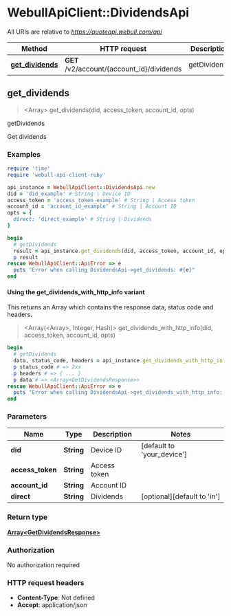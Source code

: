 # WebullApiClient::DividendsApi

All URIs are relative to *https://quoteapi.webull.com/api*

| Method | HTTP request | Description |
| ------ | ------------ | ----------- |
| [**get_dividends**](DividendsApi.md#get_dividends) | **GET** /v2/account/{account_id}/dividends | getDividends |


## get_dividends

> <Array<GetDividendsResponse>> get_dividends(did, access_token, account_id, opts)

getDividends

Get dividends

### Examples

```ruby
require 'time'
require 'webull-api-client-ruby'

api_instance = WebullApiClient::DividendsApi.new
did = 'did_example' # String | Device ID
access_token = 'access_token_example' # String | Access token
account_id = 'account_id_example' # String | Account ID
opts = {
  direct: 'direct_example' # String | Dividends
}

begin
  # getDividends
  result = api_instance.get_dividends(did, access_token, account_id, opts)
  p result
rescue WebullApiClient::ApiError => e
  puts "Error when calling DividendsApi->get_dividends: #{e}"
end
```

#### Using the get_dividends_with_http_info variant

This returns an Array which contains the response data, status code and headers.

> <Array(<Array<GetDividendsResponse>>, Integer, Hash)> get_dividends_with_http_info(did, access_token, account_id, opts)

```ruby
begin
  # getDividends
  data, status_code, headers = api_instance.get_dividends_with_http_info(did, access_token, account_id, opts)
  p status_code # => 2xx
  p headers # => { ... }
  p data # => <Array<GetDividendsResponse>>
rescue WebullApiClient::ApiError => e
  puts "Error when calling DividendsApi->get_dividends_with_http_info: #{e}"
end
```

### Parameters

| Name | Type | Description | Notes |
| ---- | ---- | ----------- | ----- |
| **did** | **String** | Device ID | [default to &#39;your_device&#39;] |
| **access_token** | **String** | Access token |  |
| **account_id** | **String** | Account ID |  |
| **direct** | **String** | Dividends | [optional][default to &#39;in&#39;] |

### Return type

[**Array&lt;GetDividendsResponse&gt;**](GetDividendsResponse.md)

### Authorization

No authorization required

### HTTP request headers

- **Content-Type**: Not defined
- **Accept**: application/json


